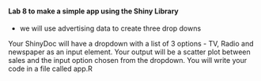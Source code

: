 #### Lab 8 to make a simple app using the Shiny Library
- we will use advertising data to create three drop downs


Your ShinyDoc will have a dropdown with a list of 3 options - TV, Radio and newspaper as an input element.
Your output will be a scatter plot between sales and the input option chosen from the dropdown.
You will write your code in a file called app.R
